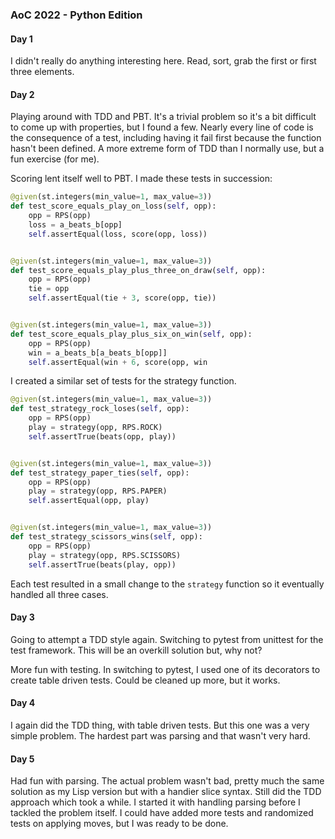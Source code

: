 ### AoC 2022 - Python Edition

#### Day 1

I didn't really do anything interesting here.
Read, sort, grab the first or first three elements.

#### Day 2

Playing around with TDD and PBT. It's a trivial problem so it's a bit difficult to come up with properties, but I found
a few. Nearly every line of code is the consequence of a test, including having it fail first because the function
hasn't been defined. A more extreme form of TDD than I normally use, but a fun exercise (for me).

Scoring lent itself well to PBT. I made these tests in succession:

```python
@given(st.integers(min_value=1, max_value=3))
def test_score_equals_play_on_loss(self, opp):
    opp = RPS(opp)
    loss = a_beats_b[opp]
    self.assertEqual(loss, score(opp, loss))


@given(st.integers(min_value=1, max_value=3))
def test_score_equals_play_plus_three_on_draw(self, opp):
    opp = RPS(opp)
    tie = opp
    self.assertEqual(tie + 3, score(opp, tie))


@given(st.integers(min_value=1, max_value=3))
def test_score_equals_play_plus_six_on_win(self, opp):
    opp = RPS(opp)
    win = a_beats_b[a_beats_b[opp]]
    self.assertEqual(win + 6, score(opp, win
```

I created a similar set of tests for the strategy function.

```python
@given(st.integers(min_value=1, max_value=3))
def test_strategy_rock_loses(self, opp):
    opp = RPS(opp)
    play = strategy(opp, RPS.ROCK)
    self.assertTrue(beats(opp, play))


@given(st.integers(min_value=1, max_value=3))
def test_strategy_paper_ties(self, opp):
    opp = RPS(opp)
    play = strategy(opp, RPS.PAPER)
    self.assertEqual(opp, play)


@given(st.integers(min_value=1, max_value=3))
def test_strategy_scissors_wins(self, opp):
    opp = RPS(opp)
    play = strategy(opp, RPS.SCISSORS)
    self.assertTrue(beats(play, opp))
```

Each test resulted in a small change to the `strategy` function so it eventually handled all three cases.

#### Day 3

Going to attempt a TDD style again. Switching to pytest from unittest for the test framework. This will be an overkill
solution but, why not?

More fun with testing. In switching to pytest, I used one of its decorators to create table driven tests. Could be
cleaned up more, but it works.

#### Day 4

I again did the TDD thing, with table driven tests. But this one was a very simple problem. The hardest part was parsing
and that wasn't very hard.

#### Day 5

Had fun with parsing. The actual problem wasn't bad, pretty much the same solution as my Lisp version but with a handier
slice syntax. Still did the TDD approach which took a while. I started it with handling parsing before I tackled the
problem itself. I could have added more tests and randomized tests on applying moves, but I was ready to be done.